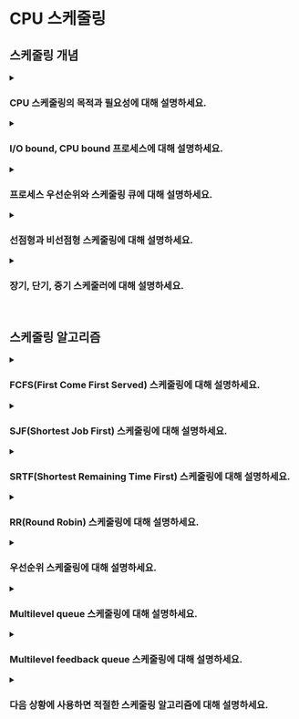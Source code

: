 # CPU 스케줄링

## 스케줄링 개념

<details>  
<summary><h3>CPU 스케줄링의 목적과 필요성에 대해 설명하세요.</h3></summary>

- 공정성: 모든 프로세스에게 공정하고 합리적으로 CPU 자원을 할당하기 위해
- 자원 낭비 최소화: CPU가 쉬지 않고 사용되도록 하여 자원 낭비를 방지하기 위해
- 멀티태스킹: 동시에 여러 프로세스를 실행하기 위해
- 우선순위 관리: 높은 우선순위를 가진 프로세스가 먼저 실행되기 위해

</details>

<details>  
<summary><h3>I/O bound, CPU bound 프로세스에 대해 설명하세요.</h3></summary>

#### 버스트(Burst)
- CPU 버스트: 프로세스가 CPU를 연속적으로 사용하는 시간
- I/O 버스트: 프로세스가 I/O 작업을 요청하고 완료될 때까지 기다리는 시간

#### I/O bound 프로세스
- CPU 버스트보다 I/O 버스트가 많은 프로세스(e.g. 일반적인 백엔드 API 서버 프로그램 등)
- I/O 요청 후 응답까지 기다리는 시간이 길기 때문에 CPU가 상대적으로 덜 사용됨
- 따라서 I/O bound 프로세스의 상태는 실행보다 대기 상태에 더 오래 머무름

#### CPU bound 프로세스
- I/O 버스트보다 CPU 버스트가 많은 프로세스(e.g. 동영상 편집 프로그램, 머신러닝 프로그램 등)
- 따라서 CPU bound 프로세스의 상태는 대기보다 실행 상태에 더 오래 머무름

<details>  
<summary><h4>듀얼 코어 CPU에서 동작할 I/O bound, CPU bound 프로그램은 각각 몇 개의 쓰레드를 사용하는것이 적절할까요?</h4></summary>

#### I/O bound 프로세스
- 상황에 맞게 적절한 개수의 쓰레드를 사용해야함
- 단, I/O 작업을 하는 동안 CPU가 대기하는 시간이 길어지므로 많은 수의 쓰레드를 사용하는 것이 일반적임

#### CPU bound 프로세스
- 코어 개수와 비슷한 개수의 쓰레드를 사용하는 것이 좋음, 즉 2개 ~ 3개의 쓰레드를 사용하는 것이 적절함
- 불필요하게 많은 개수의 쓰레드를 사용하면 컨텍스트 스위칭 오버헤드가 심해짐
</details>
</details>

<details>  
<summary><h3>프로세스 우선순위와 스케줄링 큐에 대해 설명하세요.</h3></summary>

#### 프로세스 우선순위
- 운영체제는 프로세스가 중요도에 따라 실행될 수 있도록 우선순위를 부여하며, 각 프로세스의 우선순위 정보는 PCB에 저장됨

#### 스케줄링 큐
- 운영체제가 모든 PCB를 확인해 실행시킬 프로세스를 결정할 순 없으므로, 스케줄링 큐를 통해 프로세스 상태를 관리함
- 준비 큐: CPU 사용을 기다리며 실행 준비가 완료된 프로세스들이 대기하는 큐
- 대기 큐: I/O 작업 등 특정 이벤트가 완료되길 기다리는 프로세스들이 대기하는 큐

</details>

<details>  
<summary><h3>선점형과 비선점형 스케줄링에 대해 설명하세요.</h3></summary>

#### 선점형(Preemptive) 스케줄링
- 운영체제가 실행중인 프로세스로부터 자원을 강제로 뺏어 다른 프로세스에 할당할 수 있는 스케줄링 방식
- 자원을 공정하게 분배할 수 있지만 컨텍스트 스위칭 오버헤드 존재
- 현재 대부분의 운영체제가 사용중인 방식

#### 비선점형(Non-preemptive) 스케줄링
- 운영체제가 실행중인 프로세스로부터 자원을 강제로 뺏을 수 없는 스케줄링 방식
- 현재 실행중인 프로세스가 종료되거나 스스로 대기 상태가 되기 전까진 자원을 뺏을 수 없음
- 컨텍스트 스위칭 오버헤드는 비교적 적지만, 자원을 공정하게 분배받지 못함

</details>

<details>  
<summary><h3>장기, 단기, 중기 스케줄러에 대해 설명하세요.</h3></summary>

#### 스케줄러
- 실행될 프로세스를 선택하는 역할을 담당
- 크게 장기, 중기, 단기 스케줄러가 있음

#### 장기 스케줄러
- 어떤 프로세스를 준비 큐로 보낼지 결정
- 즉, 디스크의 프로그램 중 메모리로 올릴 프로그램을 결정하여 시스템에서 실행되는 프로세스의 수를 제어하기 위한 스케줄러
- 어떤 프로그램을 실행할지는 사용자가 요청하고 장기 스케줄러는 사용자가 실행을 요청한 프로그램을 메모리에 올릴지 말지 결정, 현재 메모리를 사용할 수 없는 상태라면 장기 스케줄러는 프로세스를 준비 큐가 아닌 대기 큐에 넣을 수 있음
  
#### 단기 스케줄러(CPU 스케줄러)
- 준비 큐에 있는 프로세스 중 실행될 프로세스를 선택
- CPU 할당을 최적화하기 위한 스케줄러, CPU 스케줄러라고도 부름
- 아래의 '스케줄링 알고리즘' 파트는 단기 스케줄러에서 사용하는 알고리즘을 의미함

#### 중기 스케줄러
- 실행 중인 프로세스의 스와핑을 담당
- 메모리 관리를 위한 스케줄러

<details>  
<summary><h4>디스패처에 대해 설명하세요.</h4></summary>

- 스케줄러가 선택한 프로세스를 CPU에서 실행할 수 있도록 하는 역할을 담당
- 구체적으로 컨텍스트 스위칭, 유저 모드와 커널 모드간 전환 등을 담당
- 하지만 일반적으로 스케줄러와 디스패처를 크게 구분하지 않음
</details>
</details>

<br>

## 스케줄링 알고리즘

<details>  
<summary><h3>FCFS(First Come First Served) 스케줄링에 대해 설명하세요.</h3></summary>

- 정의: 준비 큐에 삽입된 순서대로 프로세스를 실행하는 비선점형 스케줄링 알고리즘
- 장점: 단순하고 구현이 용이함
- 단점: CPU bound 프로세스가 있을 경우, 뒤에 있는 다른 프로세스들이 오랫동안 대기해야하는 문제 발생

<details>  
<summary><h4>호위 효과(Convoy effect)에 대해 설명하세요.</h3></summary>

- CPU bound 프로세스가 준비 큐의 앞에 있을 경우, 뒤에 있는 CPU 버스트가 짧은 프로세스들도 오랫동안 대기해야하는 문제
- I/O bound 프로세스와 CPU bound 프로세스가 많이 섞여있는 환경일수록 문제가 커짐
</details>
</details>

<details>  
<summary><h3>SJF(Shortest Job First) 스케줄링에 대해 설명하세요.</h3></summary>

- 정의: CPU 버스트가 가장 짧은 프로세스부터 실행하는 비선점형 스케줄링 알고리즘
- 장점: 효울적, convoy effect 해결
- 단점: 실제 CPU 버스트 시간을 예측하기 어렵고, 기아(starvation) 현상이 발생할 수 있음
</details>

<details>  
<summary><h3>SRTF(Shortest Remaining Time First) 스케줄링에 대해 설명하세요.</h3></summary>

- 정의: CPU 버스트가 가장 짧은 프로세스부터 실행하는 선점형 스케줄링 알고리즘(SJF의 선점형 버전)
  - 즉, 현재 실행 중인 프로세스의 남은 CPU 버스트보다 다른 프로세스의 예상 CPU 버스트가 더 짧으면 현재 프로세스를 중단하고 다른 프로세스 실행
- 장점: 효울적, convoy effect 해결
- 단점: 기아(starvation) 현상이 발생할 수 있으며, 빈번한 컨텍스트 스위칭이 발생할 수 있음
</details>

<details>  
<summary><h3>RR(Round Robin) 스케줄링에 대해 설명하세요.</h3></summary>

- 정의: 준비 큐에 삽입된 순서대로 타임 슬라이스 만큼의 시간동안 번갈아가며 실행하는 선점형 스케줄링 알고리즘
  - 각 프로세스는 정해진 타임 슬라이스 동안 CPU를 사용하며, 완료되지 못한 경우 다시 준비 큐의 끝으로 이동
- 타임 슬라이스: 각 프로세스가 CPU를 사용할 수 있는 정해진 시간

<details>  
<summary><h4>타임 슬라이스의 크기에 따른 트레이드오프를 설명하세요.</h3></summary>

- 타임 슬라이스의 크기가 너무 크면 FCFS 스케줄링과 크게 다를 바가 없어져 convoy effect 발생 가능
- 타임 슬라이스의 크기가 너무 작으면 컨텍스트 스위칭 오버헤드 증가
</details>
</details>

<details>  
<summary><h3>우선순위 스케줄링에 대해 설명하세요.</h3></summary>

- 정의: 우선순위가 높은 프로세스부터 실행하는 스케줄링 알고리즘
- SJF, SRTF도 CPU 버스트 시간을 우선순위로 취급하므로 넓은 의미에서 우선순위 스케줄링이라 할 수 있음
- 단점: 우선순위가 낮은 프로세스가 우선순위가 높은 프로세스에 밀려 계속해서 CPU를 할당받지 못하는 기아(starvation) 현상 발생 가능

<details>  
<summary><h4>기아(Starvation) 현상과 그 해결법에 대해 설명하세요.</h4></summary>

- 정의: 우선순위가 낮은 프로세스가 우선순위가 높은 프로세스에 밀려 계속해서 CPU를 할당받지 못하는 현상
- 해결법: 오랫동안 대기한 프로세스의 우선순위를 점진적으로 높여주는 에이징(Aging) 기법을 사용해 해결
</details>
</details>

<details>  
<summary><h3>Multilevel queue 스케줄링에 대해 설명하세요.</h3></summary>

- 정의: 우선순위나 특성에 따라 여러 준비 큐를 사용하는 스케줄링
- 높은 우선순위의 큐에 있는 프로세스들을 먼저 전부 처리한 다음 낮은 우선순위의 큐에 있는 프로세스를 처리함
- 각 큐는 별도의 스케줄링 알고리즘을 사용할 수 있음
- 마찬가지로 기아 현상 발생 가능

![image](https://github.com/user-attachments/assets/6754b228-090f-46b5-91c3-a335cfb55cf6)
</details>

<details>  
<summary><h3>Multilevel feedback queue 스케줄링에 대해 설명하세요.</h3></summary>

#### 개념
- Multilevel queue 스케줄링의 발전된 형태
- Multilevel queue 스케줄링에서는 프로세스들의 큐 간 이동이 불가해 기아 현상이 발생할 수 있는데, Multilevel feedback queue 스케줄링에서는 프로세스가 큐 사이를 이동할 수 있어 기아 현상이 발생하지 않음
- 가장 일반적으로 사용하는 CPU 스케줄링 알고리즘

#### 작동방식
1. 새로 준비 상태가 된 프로세스는 가장 높은 우선순위의 큐에 삽입
2. 삽입된 프로세스가 해당 큐에서 실행이 완료되지 않으면 다음 우선순위의 큐에 삽입 (반복)
3. 낮은 우선순위가 되어 오랫동안 실행되지 못한 경우 다시 우선순위가 높은 큐로 이동시키는 에이징 기법 적용

##### 결론
- 결국 CPU bound 프로세스의 우선순위는 점점 낮아지며, I/O bound 프로세스는 빠르게 실행될 수 있음
</details>

<details>  
<summary><h3>다음 상황에 사용하면 적절한 스케줄링 알고리즘에 대해 설명하세요.</h3></summary>

<details>  
<summary><h4>짧은 응답 시간이 중요한 경우</h4></summary>

</details>
<details>  
<summary><h4>준비 큐에 CPU bound, I/O bound이 반반 섞인 경우</h4></summary>

</details>
<details>  
<summary><h4>준비 큐에 CPU bound 작업이 많은 경우</h4></summary>

</details>
</details>
